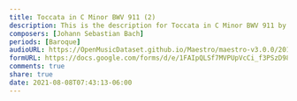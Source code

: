 ```yaml
---
title: Toccata in C Minor BWV 911 (2)
description: This is the description for Toccata in C Minor BWV 911 by Johann Sebastian Bach
composers: [Johann Sebastian Bach]
periods: [Baroque]
audioURL: https://OpenMusicDataset.github.io/Maestro/maestro-v3.0.0/2014/MIDI-UNPROCESSED_19-20_R1_2014_MID--AUDIO_19_R1_2014_wav--1.midi
formURL: https://docs.google.com/forms/d/e/1FAIpQLSf7MVPUpVcCi_f3PSzD98m1BZ5sKGMLr0kvQtEOoZG8V9AWqg/viewform
comments: true
share: true
date: 2021-08-08T07:43:13-06:00
---
```

